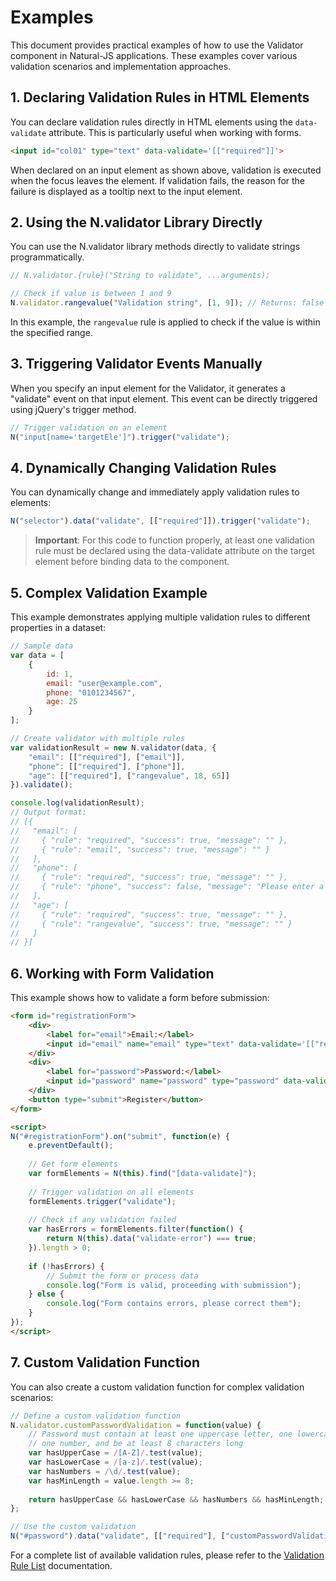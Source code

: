 # Examples

This document provides practical examples of how to use the Validator component in Natural-JS applications. These examples cover various validation scenarios and implementation approaches.

## 1. Declaring Validation Rules in HTML Elements

You can declare validation rules directly in HTML elements using the `data-validate` attribute. This is particularly useful when working with forms.

```html
<input id="col01" type="text" data-validate='[["required"]]'>
```

When declared on an input element as shown above, validation is executed when the focus leaves the element. If validation fails, the reason for the failure is displayed as a tooltip next to the input element.

## 2. Using the N.validator Library Directly

You can use the N.validator library methods directly to validate strings programmatically.

```javascript
// N.validator.{rule}("String to validate", ...arguments);

// Check if value is between 1 and 9
N.validator.rangevalue("Validation string", [1, 9]); // Returns: false
```

In this example, the `rangevalue` rule is applied to check if the value is within the specified range.

## 3. Triggering Validator Events Manually

When you specify an input element for the Validator, it generates a "validate" event on that input element. This event can be directly triggered using jQuery's trigger method.

```javascript
// Trigger validation on an element
N("input[name='targetEle']").trigger("validate");
```

## 4. Dynamically Changing Validation Rules

You can dynamically change and immediately apply validation rules to elements:

```javascript
N("selector").data("validate", [["required"]]).trigger("validate");
```

> **Important**: For this code to function properly, at least one validation rule must be declared using the data-validate attribute on the target element before binding data to the component.

## 5. Complex Validation Example

This example demonstrates applying multiple validation rules to different properties in a dataset:

```javascript
// Sample data
var data = [
    {
        id: 1,
        email: "user@example.com",
        phone: "0101234567",
        age: 25
    }
];

// Create validator with multiple rules
var validationResult = new N.validator(data, {
    "email": [["required"], ["email"]],
    "phone": [["required"], ["phone"]],
    "age": [["required"], ["rangevalue", 18, 65]]
}).validate();

console.log(validationResult);
// Output format:
// [{
//   "email": [
//     { "rule": "required", "success": true, "message": "" },
//     { "rule": "email", "success": true, "message": "" }
//   ],
//   "phone": [
//     { "rule": "required", "success": true, "message": "" },
//     { "rule": "phone", "success": false, "message": "Please enter a valid phone number." }
//   ],
//   "age": [
//     { "rule": "required", "success": true, "message": "" },
//     { "rule": "rangevalue", "success": true, "message": "" }
//   ]
// }]
```

## 6. Working with Form Validation

This example shows how to validate a form before submission:

```html
<form id="registrationForm">
    <div>
        <label for="email">Email:</label>
        <input id="email" name="email" type="text" data-validate='[["required"], ["email"]]'>
    </div>
    <div>
        <label for="password">Password:</label>
        <input id="password" name="password" type="password" data-validate='[["required"], ["minlength", 8]]'>
    </div>
    <button type="submit">Register</button>
</form>

<script>
N("#registrationForm").on("submit", function(e) {
    e.preventDefault();
    
    // Get form elements
    var formElements = N(this).find("[data-validate]");
    
    // Trigger validation on all elements
    formElements.trigger("validate");
    
    // Check if any validation failed
    var hasErrors = formElements.filter(function() {
        return N(this).data("validate-error") === true;
    }).length > 0;
    
    if (!hasErrors) {
        // Submit the form or process data
        console.log("Form is valid, proceeding with submission");
    } else {
        console.log("Form contains errors, please correct them");
    }
});
</script>
```

## 7. Custom Validation Function

You can also create a custom validation function for complex validation scenarios:

```javascript
// Define a custom validation function
N.validator.customPasswordValidation = function(value) {
    // Password must contain at least one uppercase letter, one lowercase letter,
    // one number, and be at least 8 characters long
    var hasUpperCase = /[A-Z]/.test(value);
    var hasLowerCase = /[a-z]/.test(value);
    var hasNumbers = /\d/.test(value);
    var hasMinLength = value.length >= 8;
    
    return hasUpperCase && hasLowerCase && hasNumbers && hasMinLength;
};

// Use the custom validation
N("#password").data("validate", [["required"], ["customPasswordValidation"]]);
```

For a complete list of available validation rules, please refer to the [Validation Rule List](validator-validation-rule-list.md) documentation.
